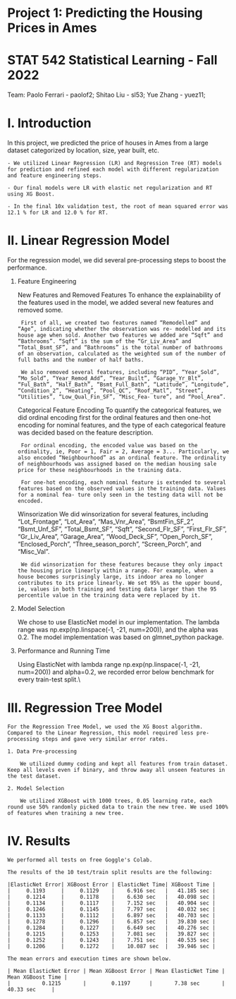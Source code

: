 # Project 1: Predicting the Housing Prices in Ames
# STAT 542 Statistical Learning - Fall 2022

Team:
Paolo Ferrari - paolof2; 
Shitao Liu - sl53; 
Yue Zhang - yuez11;

# I. Introduction

In this project, we predicted the price of houses in Ames from a large dataset categorized by location, size, year built, etc.

    - We utilized Linear Regression (LR) and Regression Tree (RT) models for prediction and refined each model with different regularization and feature engineering steps.

    - Our final models were LR with elastic net regularization and RT using XG Boost.

    - In the final 10x validation test, the root of mean squared error was 12.1 % for LR and 12.0 % for RT.

# II. Linear Regression Model

For the regression model, we did several pre-processing steps to boost the performance.

1. Feature Engineering

    New Features and Removed Features
        To enhance the explainability of the features used in the model, we added several new features and removed some.

        First of all, we created two features named “Remodelled” and “Age”, indicating whether the observation was re- modelled and its house age when sold. Another two features we added are “Sqft” and “Bathrooms”. “Sqft” is the sum of the “Gr_Liv_Area” and “Total_Bsmt_SF”, and “Bathrooms” is the total number of bathrooms of an observation, calculated as the weighted sum of the number of full baths and the number of half baths.

        We also removed several features, including “PID”, “Year_Sold”, “Mo_Sold”, “Year_Remod_Add”, “Year_Built”, “Garage_Yr_Blt”, “Ful_Bath”, “Half_Bath”, “Bsmt_Full_Bath”, “Latitude”, “Longitude”, “Condition_2”, “Heating”, “Pool_QC”, “Roof_Matl”, “Street”, “Utilities”, “Low_Qual_Fin_SF”, “Misc_Fea- ture”, and “Pool_Area”.

    Categorical Feature Encoding
        To quantify the categorical features, we did ordinal encoding first for the ordinal features and then one-hot encoding for nominal features, and the type of each categorical feature was decided based on the feature description.

        For ordinal encoding, the encoded value was based on the ordinality, ie, Poor = 1, Fair = 2, Average = 3... Particularly, we also encoded “Neighbourhood” as an ordinal feature. The ordinality of neighbourhoods was assigned based on the median housing sale price for these neighbourhoods in the training data.

        For one-hot encoding, each nominal feature is extended to several features based on the observed values in the training data. Values for a nominal fea- ture only seen in the testing data will not be encoded.

    Winsorization
        We did winsorization for several features, including “Lot_Frontage”, “Lot_Area”, “Mas_Vnr_Area”, “BsmtFin_SF_2”, “Bsmt_Unf_SF”, “Total_Bsmt_SF”, “Sqft”, “Second_Flr_SF”, “First_Flr_SF”, “Gr_Liv_Area”, “Garage_Area”, “Wood_Deck_SF”, “Open_Porch_SF”, “Enclosed_Porch”, “Three_season_porch”, “Screen_Porch”, and “Misc_Val”.

        We did winsorization for these features because they only impact the housing price linearly within a range. For example, when a house becomes surprisingly large, its indoor area no longer contributes to its price linearly. We set 95% as the upper bound, ie, values in both training and testing data larger than the 95 percentile value in the training data were replaced by it.

2. Model Selection

    We chose to use ElasticNet model in our implementation. The lambda range was np.exp(np.linspace(-1, -21, num=200)), and the alpha was 0.2. The model implementation was based on glmnet_python package.

3. Performance and Running Time

    Using ElasticNet with lambda range np.exp(np.linspace(-1, -21, num=200)) and alpha=0.2, we recorded error below benchmark for every train-test split.\


# III. Regression Tree Model

    For the Regression Tree Model, we used the XG Boost algorithm. Compared to the Linear Regression, this model required less pre-processing steps and gave very similar error rates.

    1. Data Pre-processing

        We utilized dummy coding and kept all features from train dataset. Keep all levels even if binary, and throw away all unseen features in the test dataset.

    2. Model Selection

        We utilized XGBoost with 1000 trees, 0.05 learning rate, each round use 50% randomly picked data to train the new tree. We used 100% of features when training a new tree.


# IV. Results
    We performed all tests on free Goggle's Colab.

    The results of the 10 test/train split results are the following:

    |ElasticNet Error| XGBoost Error | ElasticNet Time| XGBoost Time |
    |     0.1193     |     0.1129    |    6.916 sec   |   41.185 sec |
    |     0.1214     |     0.1178    |    6.630 sec   |   40.098 sec |
    |     0.1134     |     0.1117    |    7.152 sec   |   40.904 sec |
    |     0.1246     |     0.1145    |    7.797 sec   |   40.032 sec |
    |     0.1133     |     0.1112    |    6.897 sec   |   40.703 sec |
    |     0.1278     |     0.1296    |    6.857 sec   |   39.830 sec |
    |     0.1284     |     0.1227    |    6.649 sec   |   40.276 sec |
    |     0.1215     |     0.1253    |    7.081 sec   |   39.827 sec |
    |     0.1252     |     0.1243    |    7.751 sec   |   40.535 sec |
    |     0.1206     |     0.1272    |    10.087 sec  |   39.946 sec |

    The mean errors and execution times are shown below.

    | Mean ElasticNet Error | Mean XGBoost Error | Mean ElasticNet Time | Mean XGBoost Time |
    |          0.1215       |        0.1197      |       7.38 sec       |     40.33 sec     |

